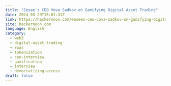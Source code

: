 ```yaml
---
title: "Eesee's CEO Vova Sadkov on Gamifying Digital Asset Trading"
date: 2024-03-29T15:01:31Z
link: https://hackernoon.com/eesees-ceo-vova-sadkov-on-gamifying-digital-asset-trading?source=rss&utm_medium=RSS&utm_source=news.12bit.vn
site: hackernoon.com
language: English
category:
  - web3
  - digital-asset-trading
  - rwas
  - tokenization
  - ceo-interview
  - gamification
  - interview
  - democratizing-access
draft: false
---
```

